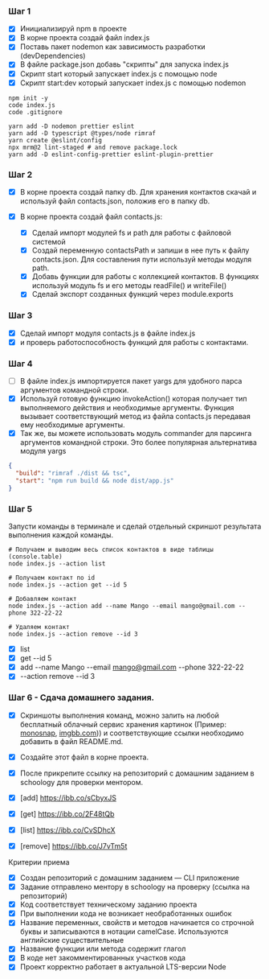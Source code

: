 ### Шаг 1

- [x] Инициализируй npm в проекте
- [x] В корне проекта создай файл index.js
- [x] Поставь пакет nodemon как зависимость разработки (devDependencies)
- [x] В файле package.json добавь "скрипты" для запуска index.js
- [x] Скрипт start который запускает index.js с помощью node
- [x] Скрипт start:dev который запускает index.js с помощью nodemon

```shell
npm init -y
code index.js
code .gitignore

yarn add -D nodemon prettier eslint
yarn add -D typescript @types/node rimraf
yarn create @eslint/config
npx mrm@2 lint-staged # and remove package.lock
yarn add -D eslint-config-prettier eslint-plugin-prettier
```

### Шаг 2

- [x] В корне проекта создай папку db. Для хранения контактов скачай и используй
      файл contacts.json, положив его в папку db.

- [x] В корне проекта создай файл contacts.js:
  - [x] Сделай импорт модулей fs и path для работы с файловой системой
  - [x] Создай переменную contactsPath и запиши в нее путь к файлу
        contacts.json. Для составления пути используй методы модуля path.
  - [x] Добавь функции для работы с коллекцией контактов. В функциях используй
        модуль fs и его методы readFile() и writeFile()
  - [x] Сделай экспорт созданных функций через module.exports

### Шаг 3

- [x] Сделай импорт модуля contacts.js в файле index.js
- [x] и проверь работоспособность функций для работы с контактами.

### Шаг 4

- [ ] В файле index.js импортируется пакет yargs для удобного парса аргументов
      командной строки.
- [x] Используй готовую функцию invokeAction() которая получает тип выполняемого
      действия и необходимые аргументы. Функция вызывает соответствующий метод
      из файла contacts.js передавая ему необходимые аргументы.
- [x] Так же, вы можете использовать модуль commander для парсинга аргументов
      командной строки. Это более популярная альтернатива модуля yargs

```json
{
  "build": "rimraf ./dist && tsc",
  "start": "npm run build && node dist/app.js"
}
```

### Шаг 5

Запусти команды в терминале и сделай отдельный скриншот результата выполнения
каждой команды.

```shell
# Получаем и выводим весь список контактов в виде таблицы (console.table)
node index.js --action list

# Получаем контакт по id
node index.js --action get --id 5

# Добавляем контакт
node index.js --action add --name Mango --email mango@gmail.com --phone 322-22-22

# Удаляем контакт
node index.js --action remove --id 3
```

- [x] list
- [x] get --id 5
- [x] add --name Mango --email mango@gmail.com --phone 322-22-22
- [x] --action remove --id 3

### Шаг 6 - Сдача домашнего задания.

- [x] Скриншоты выполнения команд, можно залить на любой бесплатный облачный
      сервис хранения картинок (Пример: [monosnap](https://monosnap.com/),
      [imgbb.com](https://imgbb.com/))) и соответствующие ссылки необходимо
      добавить в файл README.md.
- [x] Создайте этот файл в корне проекта.
- [x] После прикрепите ссылку на репозиторий с домашним заданием в schoology для
      проверки ментором.

- [x] [add] https://ibb.co/sCbyxJS
- [x] [get] https://ibb.co/2F48tQb
- [x] [list] https://ibb.co/CvSDhcX
- [x] [remove] https://ibb.co/J7vTm5t

Критерии приема

- [x] Создан репозиторий с домашним заданием — CLI приложение
- [x] Задание отправлено ментору в schoology на проверку (ссылка на репозиторий)
- [x] Код соответствует техническому заданию проекта
- [x] При выполнении кода не возникает необработанных ошибок
- [x] Название переменных, свойств и методов начинается со строчной буквы и
      записываются в нотации camelCase. Используются английские существительные
- [x] Название функции или метода содержит глагол
- [x] В коде нет закомментированных участков кода
- [x] Проект корректно работает в актуальной LTS-версии Node
